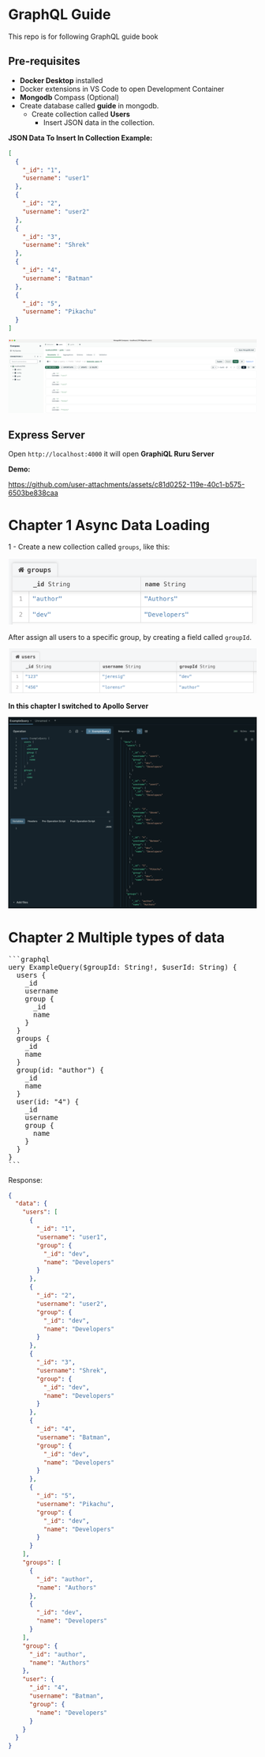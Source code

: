 # GraphQL Guide

This repo is for following GraphQL guide book

## Pre-requisites

- **Docker Desktop** installed
- Docker extensions in VS Code to open Development Container
- **Mongodb** Compass (Optional)
- Create database called **guide** in mongodb.
  - Create collection called **Users**
    - Insert JSON data in the collection.

**JSON Data To Insert In Collection Example:**

```json
[
  {
    "_id": "1",
    "username": "user1"
  },
  {
    "_id": "2",
    "username": "user2"
  },
  {
    "_id": "3",
    "username": "Shrek"
  },
  {
    "_id": "4",
    "username": "Batman"
  },
  {
    "_id": "5",
    "username": "Pikachu"
  }
]
```

![mongodb Compass Image](mongodb-compass.png)

## Express Server

Open `http://localhost:4000` it will open **GraphiQL Ruru Server**

__Demo:__

https://github.com/user-attachments/assets/c81d0252-119e-40c1-b575-6503be838caa


# Chapter 1 Async Data Loading

1 - Create a new collection called `groups`, like this:

![Groups Collection](groups-collection.png)

After assign all users to a specific group, by creating a field called `groupId`. 

![Users Collection](users-collection.png)

__In this chapter I switched to Apollo Server__

![Apollo Server](apollo-server.png)

# Chapter 2 Multiple types of data

<pre>
```graphql
uery ExampleQuery($groupId: String!, $userId: String) {
  users {
    _id
    username
    group {
      _id
      name
    }
  }
  groups {
    _id
    name
  }
  group(id: "author") {
    _id
    name
  }
  user(id: "4") {
    _id
    username
    group {
      name
    }
  }
}
```
</pre>

Response:
```json
{
  "data": {
    "users": [
      {
        "_id": "1",
        "username": "user1",
        "group": {
          "_id": "dev",
          "name": "Developers"
        }
      },
      {
        "_id": "2",
        "username": "user2",
        "group": {
          "_id": "dev",
          "name": "Developers"
        }
      },
      {
        "_id": "3",
        "username": "Shrek",
        "group": {
          "_id": "dev",
          "name": "Developers"
        }
      },
      {
        "_id": "4",
        "username": "Batman",
        "group": {
          "_id": "dev",
          "name": "Developers"
        }
      },
      {
        "_id": "5",
        "username": "Pikachu",
        "group": {
          "_id": "dev",
          "name": "Developers"
        }
      }
    ],
    "groups": [
      {
        "_id": "author",
        "name": "Authors"
      },
      {
        "_id": "dev",
        "name": "Developers"
      }
    ],
    "group": {
      "_id": "author",
      "name": "Authors"
    },
    "user": {
      "_id": "4",
      "username": "Batman",
      "group": {
        "name": "Developers"
      }
    }
  }
}
```